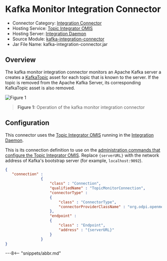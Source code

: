 <!-- SPDX-License-Identifier: CC-BY-4.0 -->
<!-- Copyright Contributors to the ODPi Egeria project. -->

# Kafka Monitor Integration Connector

* Connector Category: [Integration Connector](/egeria-docs/concepts/integration-connector)
* Hosting Service: [Topic Integrator OMIS](/egeria-docs/services/omis/topic-integrator/overview)
* Hosting Server: [Integration Daemon](/egeria-docs/concepts/integration-daemon)
* Source Module: [kafka-integration-connector](../../../open-metadata-implementation/adapters/open-connectors/integration-connectors/kafka-integration-connector)
* Jar File Name: kafka-integration-connector.jar

## Overview

The kafka monitor integration connector monitors an Apache Kafka server a
creates a 
[KafkaTopic](../open-metadata-types/0223-Events-and-Logs.md)
asset for each topic that is known to the server.
If the topic is removed from the Apache Kafka Server, its corresponding
KafkaTopic asset is also removed.

![Figure 1](kafka-monitor-integration-connector.png)
> **Figure 1:** Operation of the kafka monitor integration connector


## Configuration

This connector uses the [Topic Integrator OMIS](/egeria-docs/services/omis/topic-integrator/overview)
running in the [Integration Daemon](/egeria-docs/concepts/integration-daemon).

This is its connection definition to use on the 
[administration commands that configure the Topic Integrator OMIS](../../../open-metadata-implementation/admin-services/docs/user/configuring-the-integration-services.md).
Replace `{serverURL}` with the network address of Kafka's bootstrap server (for example, `localhost:9092`).


```json
{
   "connection" : 
                { 
                    "class" : "Connection",
                    "qualifiedName" : "TopicMonitorConnection",
                    "connectorType" : 
                    {
                        "class" : "ConnectorType",
                        "connectorProviderClassName" : "org.odpi.openmetadata.adapters.connectors.integration.kafka.KafkaMonitorIntegrationProvider"
                    },
                    "endpoint" :
                    {
                        "class" : "Endpoint",
                        "address" : "{serverURL}"
                    }
                }
}
```

---8<-- "snippets/abbr.md"
